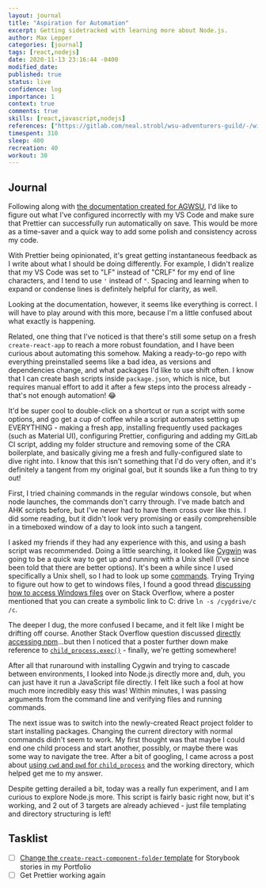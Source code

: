```yaml
---
layout: journal
title: "Aspiration for Automation"
excerpt: Getting sidetracked with learning more about Node.js.
author: Max Lepper
categories: [journal]
tags: [react,nodejs]
date: 2020-11-13 23:16:44 -0400
modified_date:
published: true
status: live
confidence: log
importance: 1
context: true
comments: true
skills: [react,javascript,nodejs]
references: ["https://gitlab.com/neal.strobl/wsu-adventurers-guild/-/wikis/Home/Technical/Developer%20Quickstart%20Guide#automatic-formatting","https://swcarpentry.github.io/shell-novice/02-filedir/index.html","https://stackoverflow.com/questions/1850920/how-to-navigate-to-a-directory-in-c-with-cygwin","https://stackoverflow.com/questions/15957529/can-i-install-a-npm-package-from-javascript-running-in-node-js","https://nodejs.org/api/child_process.html","https://stackoverflow.com/questions/14548220/how-to-install-npm-package-from-nodejs-script","https://stackoverflow.com/questions/18894433/nodejs-child-process-working-directory"]
timespent: 310
sleep: 400
recreation: 40
workout: 30
---
```


## Journal

Following along with [the documentation created for AGWSU]({{page.references[0]}}), I'd like to figure out what I've configured incorrectly with my VS Code and make sure that Prettier can successfully run automatically on save. This would be more as a time-saver and a quick way to add some polish and consistency across my code.

With Prettier being opinionated, it's great getting instantaneous feedback as I write about what I should be doing differently. For example, I didn't realize that my VS Code was set to "LF" instead of "CRLF" for my end of line characters, and I tend to use `'` instead of `"`. Spacing and learning when to expand or condense lines is definitely helpful for clarity, as well.

Looking at the documentation, however, it seems like everything is correct. I will have to play around with this more, because I'm a little confused about what exactly is happening.

Related, one thing that I've noticed is that there's still some setup on a fresh `create-react-app` to reach a more robust foundation, and I have been curious about automating this somehow. Making a ready-to-go repo with everything preinstalled seems like a bad idea, as versions and dependencies change, and what packages I'd like to use shift often. I know that I can create bash scripts inside `package.json`, which is nice, but requires manual effort to add it after a few steps into the process already - that's not enough automation! 😂

It'd be super cool to double-click on a shortcut or run a script with some options, and go get a cup of coffee while a script automates setting up EVERYTHING - making a fresh app, installing frequently used packages (such as Material UI), configuring Prettier, configuring and adding my GitLab CI script, adding my folder structure and removing some of the CRA boilerplate, and basically giving me a fresh and fully-configured slate to dive right into. I know that this isn't something that I'd do very often, and it's definitely a tangent from my original goal, but it sounds like a fun thing to try out!

First, I tried chaining commands in the regular windows console, but when node launches, the commands don't carry through. I've made batch and AHK scripts before, but I've never had to have them cross over like this. I did some reading, but it didn't look very promising or easily comprehensible in a timeboxed window of a day to look into such a tangent.

I asked my friends if they had any experience with this, and using a bash script was recommended. Doing a little searching, it looked like [Cygwin](https://www.cygwin.com/) was going to be a quick way to get up and running with a Unix shell (I've since been told that there are better options). It's been a while since I used specifically a Unix shell, so I had to look up some [commands]({{page.references[2]}}). Trying
Trying to figure out how to get to windows files, I found a good thread [discussing how to access Windows files]({{page.references[2]}}) over on Stack Overflow, where a poster mentioned that you can create a symbolic link to C: drive `ln -s /cygdrive/c /c`.

The deeper I dug, the more confused I became, and it felt like I might be drifting off course. Another Stack Overflow question discussed [directly accessing npm]({{page.references[3]}})...but then I noticed that a poster further down make reference to [`child_process.exec()`]({{page.references[4]}}) - finally, we're getting somewhere!

After all that runaround with installing Cygwin and trying to cascade between environments, I looked into Node.js directly more and, duh, you can just have it run a JavaScript file directly. I felt like such a fool at how much more incredibly easy this was! Within minutes, I was passing arguments from the command line and verifying files and running commands.

The next issue was to switch into the newly-created React project folder to start installing packages. Changing the current directory with normal commands didn't seem to work. My first thought was that maybe I could end one child process and start another, possibly, or maybe there was some way to navigate the tree. After a bit of googling, I came across a post about [using `cwd` and `pwd` for `child_process`]({{page.references[6]}}) and the working directory, which helped get me to my answer.

Despite getting derailed a bit, today was a really fun experiment, and I am curious to explore Node.js more. This script is fairly basic right now, but it's working, and 2 out of 3 targets are already achieved - just file templating and directory structuring is left!

## Tasklist

- [ ] [Change the `create-react-component-folder` template](https://github.com/snaerth/create-react-component-folder#publishing-templates) for Storybook stories in my Portfolio
- [ ] Get Prettier working again